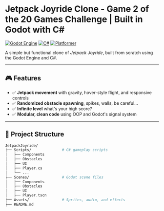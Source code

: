 # Jetpack Joyride Clone - Game 2 of the 20 Games Challenge | Built in Godot with C#

[![Godot Engine](https://img.shields.io/badge/Godot-3.5%2B-478CBF?style=for-the-badge&logo=godot-engine&logoColor=white)](https://godotengine.org/)
[![C#](https://img.shields.io/badge/C%23-239120?style=for-the-badge&logo=c-sharp&logoColor=white)](https://docs.microsoft.com/en-us/dotnet/csharp/)
[![Platformer](https://img.shields.io/badge/Genre-Platformer-yellow?style=for-the-badge)](#)

A simple but functional clone of *Jetpack Joyride*, built from scratch using the Godot Engine and C#.

---

## 🎮 Features

- ✅ **Jetpack movement** with gravity, hover-style flight, and responsive controls  
- ✅ **Randomized obstacle spawning**, spikes, walls, be careful...
- ✅ **Infinite level** what's your high score?
- ✅ **Modular, clean code** using OOP and Godot's signal system
---

## 📁 Project Structure

```bash
JetpackJoyride/
├── Scripts/              # C# gameplay scripts
│   ├── Components
│   ├── Obstacles
│   ├── UI
│   ├── Player.cs
│   └── ...
├── Scenes/               # Godot scene files
│   ├── Components
│   ├── Obstacles
│   ├── UI
│   ├── Player.tscn
├── Assets/               # Sprites, audio, and effects
├── README.md